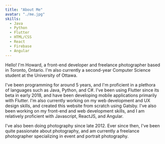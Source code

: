 ```yaml
---
title: "About Me"
avatar: "./me.jpg"
skills: 
  - Java
  - Python
  - Flutter
  - HTML/CSS
  - React
  - Firebase
  - Angular
---
```

Hello! I'm Howard, a front-end developer and freelance photographer based in Toronto, Ontario. I'm also currently a second-year Computer Science student at the University of Ottawa.

I've been programming for around 5 years, and I'm proficient in a plethora of languages such as Java, Python, and C#. I've been using Flutter since its beta in early 2018, and have been developing mobile applications primarily with Flutter. I'm also currently working on my web development and UX design skills, and created this website from scratch using Gatsby.
I've also been working on my front-end and web development skills, and I am relatively proficient with Javascript, ReactJS, and Angular.

I've also been doing photography since late 2012. Ever since then, I've been quite passionate about photography, and am currently a freelance photographer specializing in event and portrait photography.